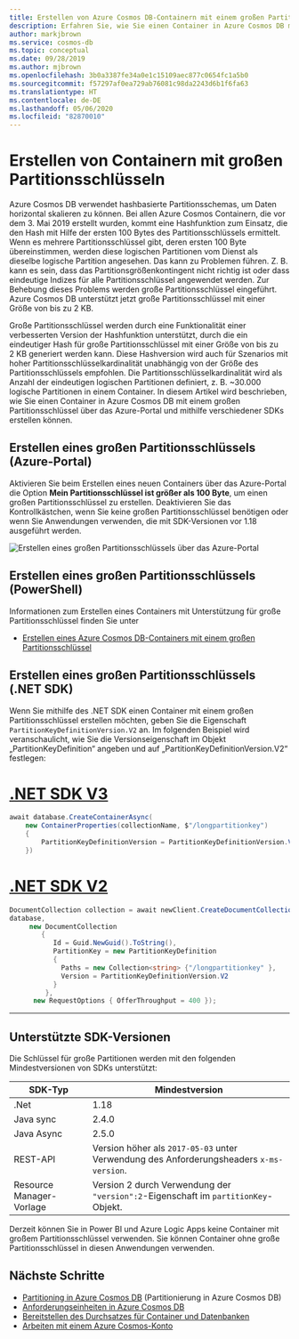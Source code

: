 ```yaml
---
title: Erstellen von Azure Cosmos DB-Containern mit einem großen Partitionsschlüssel
description: Erfahren Sie, wie Sie einen Container in Azure Cosmos DB mit einem großen Partitionsschlüssel über das Azure-Portal und mithilfe verschiedener SDKs erstellen können.
author: markjbrown
ms.service: cosmos-db
ms.topic: conceptual
ms.date: 09/28/2019
ms.author: mjbrown
ms.openlocfilehash: 3b0a3387fe34a0e1c15109aec877c0654fc1a5b0
ms.sourcegitcommit: f57297af0ea729ab76081c98da2243d6b1f6fa63
ms.translationtype: HT
ms.contentlocale: de-DE
ms.lasthandoff: 05/06/2020
ms.locfileid: "82870010"
---
```

# <a name="create-containers-with-large-partition-key"></a>Erstellen von Containern mit großen Partitionsschlüsseln

Azure Cosmos DB verwendet hashbasierte Partitionsschemas, um Daten horizontal skalieren zu können. Bei allen Azure Cosmos Containern, die vor dem 3. Mai 2019 erstellt wurden, kommt eine Hashfunktion zum Einsatz, die den Hash mit Hilfe der ersten 100 Bytes des Partitionsschlüssels ermittelt. Wenn es mehrere Partitionsschlüssel gibt, deren ersten 100 Byte übereinstimmen, werden diese logischen Partitionen vom Dienst als dieselbe logische Partition angesehen. Das kann zu Problemen führen. Z. B. kann es sein, dass das Partitionsgrößenkontingent nicht richtig ist oder dass eindeutige Indizes für alle Partitionsschlüssel angewendet werden. Zur Behebung dieses Problems werden große Partitionsschlüssel eingeführt. Azure Cosmos DB unterstützt jetzt große Partitionsschlüssel mit einer Größe von bis zu 2 KB.

Große Partitionsschlüssel werden durch eine Funktionalität einer verbesserten Version der Hashfunktion unterstützt, durch die ein eindeutiger Hash für große Partitionsschlüssel mit einer Größe von bis zu 2 KB generiert werden kann. Diese Hashversion wird auch für Szenarios mit hoher Partitionsschlüsselkardinalität unabhängig von der Größe des Partitionsschlüssels empfohlen. Die Partitionsschlüsselkardinalität wird als Anzahl der eindeutigen logischen Partitionen definiert, z. B. ~30.000 logische Partitionen in einem Container. In diesem Artikel wird beschrieben, wie Sie einen Container in Azure Cosmos DB mit einem großen Partitionsschlüssel über das Azure-Portal und mithilfe verschiedener SDKs erstellen können.

## <a name="create-a-large-partition-key-azure-portal"></a>Erstellen eines großen Partitionsschlüssels (Azure-Portal)

Aktivieren Sie beim Erstellen eines neuen Containers über das Azure-Portal die Option **Mein Partitionsschlüssel ist größer als 100 Byte**, um einen großen Partitionsschlüssel zu erstellen. Deaktivieren Sie das Kontrollkästchen, wenn Sie keine großen Partitionsschlüssel benötigen oder wenn Sie Anwendungen verwenden, die mit SDK-Versionen vor 1.18 ausgeführt werden.

![Erstellen eines großen Partitionsschlüssels über das Azure-Portal](./media/large-partition-keys/large-partition-key-with-portal.png)

## <a name="create-a-large-partition-key-powershell"></a>Erstellen eines großen Partitionsschlüssels (PowerShell)

Informationen zum Erstellen eines Containers mit Unterstützung für große Partitionsschlüssel finden Sie unter

* [Erstellen eines Azure Cosmos DB-Containers mit einem großen Partitionsschlüssel](manage-with-powershell.md#create-container-big-pk)

## <a name="create-a-large-partition-key-net-sdk"></a>Erstellen eines großen Partitionsschlüssels (.NET SDK)

Wenn Sie mithilfe des .NET SDK einen Container mit einem großen Partitionsschlüssel erstellen möchten, geben Sie die Eigenschaft `PartitionKeyDefinitionVersion.V2` an. Im folgenden Beispiel wird veranschaulicht, wie Sie die Versionseigenschaft im Objekt „PartitionKeyDefinition“ angeben und auf „PartitionKeyDefinitionVersion.V2“ festlegen:

# <a name="net-sdk-v3"></a>[.NET SDK V3](#tab/dotnetv3)

```csharp
await database.CreateContainerAsync(
    new ContainerProperties(collectionName, $"/longpartitionkey")
    {
        PartitionKeyDefinitionVersion = PartitionKeyDefinitionVersion.V2,
    })
```

# <a name="net-sdk-v2"></a>[.NET SDK V2](#tab/dotnetv2)

```csharp
DocumentCollection collection = await newClient.CreateDocumentCollectionAsync(
database,
     new DocumentCollection
        {
           Id = Guid.NewGuid().ToString(),
           PartitionKey = new PartitionKeyDefinition
           {
             Paths = new Collection<string> {"/longpartitionkey" },
             Version = PartitionKeyDefinitionVersion.V2
           }
         },
      new RequestOptions { OfferThroughput = 400 });
```
---

## <a name="supported-sdk-versions"></a>Unterstützte SDK-Versionen

Die Schlüssel für große Partitionen werden mit den folgenden Mindestversionen von SDKs unterstützt:

|SDK-Typ  | Mindestversion   |
|---------|---------|
|.Net     |    1.18     |
|Java sync     |   2.4.0      |
|Java Async   |  2.5.0        |
| REST-API | Version höher als `2017-05-03` unter Verwendung des Anforderungsheaders `x-ms-version`.|
| Resource Manager-Vorlage | Version 2 durch Verwendung der `"version":2`-Eigenschaft im `partitionKey`-Objekt. |

Derzeit können Sie in Power BI und Azure Logic Apps keine Container mit großem Partitionsschlüssel verwenden. Sie können Container ohne große Partitionsschlüssel in diesen Anwendungen verwenden.

## <a name="next-steps"></a>Nächste Schritte

* [Partitioning in Azure Cosmos DB](partitioning-overview.md) (Partitionierung in Azure Cosmos DB)
* [Anforderungseinheiten in Azure Cosmos DB](request-units.md)
* [Bereitstellen des Durchsatzes für Container und Datenbanken](set-throughput.md)
* [Arbeiten mit einem Azure Cosmos-Konto](account-overview.md)
